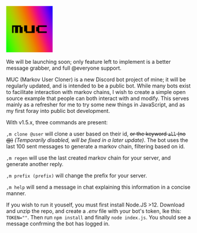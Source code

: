 <img src="./media/muc-new-b.png" width="125">

We will be launching soon; only feature left to implement is a better message grabber, and full @everyone support.

MUC (Markov User Cloner) is a new Discord bot project of mine; it will be regularly updated, and is intended to be a public bot. While many bots exist to facilitate interaction with markov chains, I wish to create a simple open source example that people can both interact with and modify. This serves mainly as a refresher for me to try some new things in JavaScript, and as my first foray into public bot development.               

With v1.5.x, three commands are present:

`,m clone @user` will clone a user based on their id, ~~or the keyword `all` (no @)~~ *(Temporarily disabled, will be fixed in a later update)*.
The bot uses the last 100 sent messages to generate a markov chain, filtering based on id.

`,m regen` will use the last created markov chain for your server, and generate another reply.

`,m prefix (prefix)` will change the prefix for your server.

`,m help` will send a message in chat explaining this information in a concise manner.

If you wish to run it youself, you must first install Node.JS >12. Download and unzip the repo, and create a *.env* file with your bot's token, lke this: `TOKEN=""`. Then run `npm install` and finally `node index.js`. You should see a message confrming the bot has logged in.
